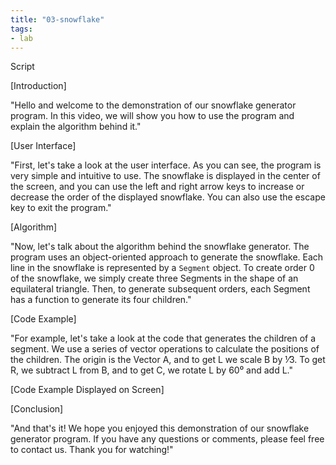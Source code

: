 ```yaml
---
title: "03-snowflake"
tags: 
- lab
---
```


Script

[Introduction]

"Hello and welcome to the demonstration of our snowflake generator program. In this video, we will show you how to use the program and explain the algorithm behind it."

[User Interface]

"First, let's take a look at the user interface. As you can see, the program is very simple and intuitive to use. The snowflake is displayed in the center of the screen, and you can use the left and right arrow keys to increase or decrease the order of the displayed snowflake. You can also use the escape key to exit the program."

[Algorithm]

"Now, let's talk about the algorithm behind the snowflake generator. The program uses an object-oriented approach to generate the snowflake. Each line in the snowflake is represented by a `Segment` object. To create order 0 of the snowflake, we simply create three Segments in the shape of an equilateral triangle. Then, to generate subsequent orders, each Segment has a function to generate its four children."

[Code Example]

"For example, let's take a look at the code that generates the children of a segment. We use a series of vector operations to calculate the positions of the children. The origin is the Vector A, and to get L we scale B by ⅟3. To get R, we subtract L from B, and to get C, we rotate L by 60⁰ and add L."

[Code Example Displayed on Screen]

[Conclusion]

"And that's it! We hope you enjoyed this demonstration of our snowflake generator program. If you have any questions or comments, please feel free to contact us. Thank you for watching!"
